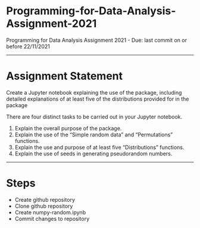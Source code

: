 # Programming-for-Data-Analysis-Assignment-2021
Programming for Data Analysis Assignment 2021 - Due: last commit on or before 22/11/2021

***

# Assignment Statement

Create a Jupyter notebook explaining the use of the package, including detailed explanations of at least five of the distributions provided for in the package

There are four distinct tasks to be carried out in your Jupyter notebook.
1. Explain the overall purpose of the package.
2. Explain the use of the “Simple random data” and “Permutations” functions.
3. Explain the use and purpose of at least five “Distributions” functions.
4. Explain the use of seeds in generating pseudorandom numbers.

***

# Steps

- Create github repository 
- Clone github repository 
- Create numpy-random.ipynb
- Commit changes to repository

